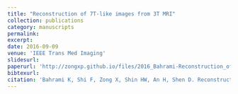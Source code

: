 ```yaml
---
title: "Reconstruction of 7T-like images from 3T MRI"
collection: publications
category: manuscripts
permalink:
excerpt:
date: 2016-09-09
venue: 'IEEE Trans Med Imaging'
slidesurl:
paperurl: 'http://zongxp.github.io/files/2016_Bahrami-Reconstruction_of_7T-Like_Images_From_3T_MRI.pdf'
bibtexurl:
citation: 'Bahrami K, Shi F, Zong X, Shin HW, An H, Shen D. Reconstruction of 7T-Like Images From 3T MRI. IEEE Trans Med Imaging. 2016 Sep;35(9):2085-97. doi: 10.1109/TMI.2016.2549918. Epub 2016 Apr 1. PMID: 27046894; PMCID: PMC5147737.'
---
```

